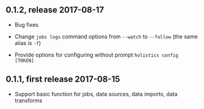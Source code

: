 ## 0.1.2, release 2017-08-17
* Bug fixes

* Change `jobs logs` command options from `--watch` to `--follow` (the same alias is `-f`)

* Provide options for configuring without prompt `holistics config [TOKEN]`

## 0.1.1, first release 2017-08-15
* Support basic function for jobs, data sources, data imports, data transforms
